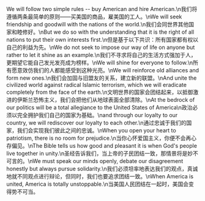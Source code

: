 We will follow two simple rules -- buy American and hire American.\n我们将遵循两条最简单的原则——买美国的商品，雇美国的工人。\nWe will seek friendship and goodwill with the nations of the world.\n我们会同世界其他国家和睦修好。\nBut we do so with the understanding that it is the right of all nations to put their own interests first.\n但是基于以下共识：所有国家都有权以自己的利益为先。\nWe do not seek to impose our way of life on anyone but rather to let it shine as an example.\n我们不寻求将自己的生活方式强加于人，更期望它能自己发光发亮成为榜样。\nWe will shine for everyone to follow.\n所有愿意效仿我们的人都能感受到这种光亮。\nWe will reinforce old alliances and form new ones.\n我们会加固与旧盟友的关系，建立新的联盟。\nAnd unite the civilized world against radical Islamic terrorism, which we will eradicate completely from the face of the earth.\n文明世界的国家会团结起来，以抵御激进的伊斯兰恐怖主义，我们会把他们从地球表面全部清除。\nAt the bedrock of our politics will be a total allegiance to the United States of America\n政治必须以完全拥护我们自己的国家为基础。\nand through our loyalty to our country, we will rediscover our loyalty to each other.\n通过忠诚于我们的国家，我们会实现我们彼此之间的忠诚。\nWhen you open your heart to patriotism, there is no room for prejudice.\n当你心怀爱国主义，你便不会再心存偏见。\nThe Bible tells us how good and pleasant it is when God's people live together in unity.\n圣经告诉我们，当上帝的子民团结一致，那情景将是妙不可言的。\nWe must speak our minds openly, debate our disagreement honestly but always pursue solidarity.\n我们必须坦率地表达我们的观点，真诚地就不同观点进行辩论，但同时，我们也要追求团结一致。\nWhen America is united, America is totally unstoppable.\n当美国人民团结在一起时，美国会变得势不可当。
        